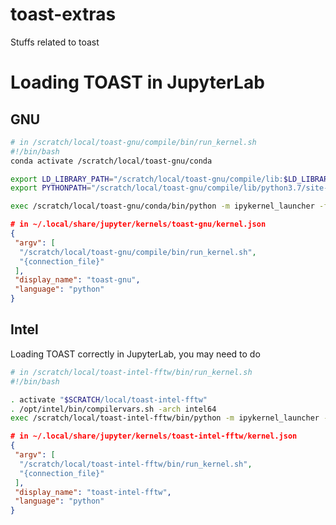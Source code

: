 # toast-extras

Stuffs related to toast

# Loading TOAST in JupyterLab

## GNU

```bash
# in /scratch/local/toast-gnu/compile/bin/run_kernel.sh
#!/bin/bash
conda activate /scratch/local/toast-gnu/conda

export LD_LIBRARY_PATH="/scratch/local/toast-gnu/compile/lib:$LD_LIBRARY_PATH"
export PYTHONPATH="/scratch/local/toast-gnu/compile/lib/python3.7/site-packages:$PYTHONPATH"

exec /scratch/local/toast-gnu/conda/bin/python -m ipykernel_launcher -f "$1"
```

```json
# in ~/.local/share/jupyter/kernels/toast-gnu/kernel.json
{
 "argv": [
  "/scratch/local/toast-gnu/compile/bin/run_kernel.sh",
  "{connection_file}"
 ],
 "display_name": "toast-gnu",
 "language": "python"
}
```


## Intel

Loading TOAST correctly in JupyterLab, you may need to do

```bash
# in /scratch/local/toast-intel-fftw/bin/run_kernel.sh
#!/bin/bash

. activate "$SCRATCH/local/toast-intel-fftw"
. /opt/intel/bin/compilervars.sh -arch intel64
exec /scratch/local/toast-intel-fftw/bin/python -m ipykernel_launcher -f "$1"
```

```json
# in ~/.local/share/jupyter/kernels/toast-intel-fftw/kernel.json
{
 "argv": [
  "/scratch/local/toast-intel-fftw/bin/run_kernel.sh",
  "{connection_file}"
 ],
 "display_name": "toast-intel-fftw",
 "language": "python"
}
```
